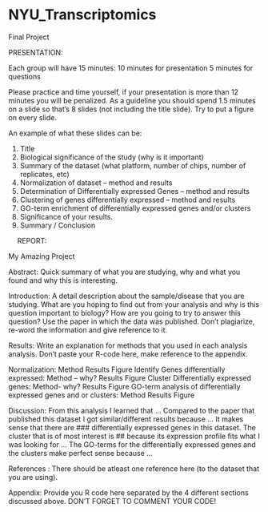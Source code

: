 # NYU_Transcriptomics
Final Project

PRESENTATION:

Each group will have 15 minutes: 
10 minutes for presentation 
5 minutes for questions

Please practice and time yourself, if your presentation is more than 12 minutes you will be penalized. As a guideline you should spend 1.5 minutes on a slide so that’s 8 slides (not including the title slide). Try to put a figure on every slide.

An example of what these slides can be:
1)	Title
2)	Biological significance of the study (why is it important)
3)	Summary of the dataset (what platform, number of chips, number of replicates, etc)
4)	Normalization of dataset – method and results
5)	Determination of Differentially expressed Genes – method and results
6)	Clustering of genes differentially expressed – method and results
7)	GO-term enrichment of differentially expressed genes and/or clusters
8)	Significance of your results.
9)	Summary / Conclusion

 
REPORT:

My Amazing Project


Abstract: Quick summary of what you are studying, why and what you found and why this is interesting.

Introduction: A detail description about the sample/disease that you are studying. What are you hoping to find out from your analysis and why is this question important to biology? How are you going to try to answer this question? Use the paper in which the data was published. Don’t plagiarize, re-word the information and give reference to it.

Results: Write an explanation for methods that you used in each analysis analysis. Don’t paste your R-code here, make reference to the appendix. 

Normalization: Method
		 Results
		 Figure
Identify Genes differentially expressed: Method – why?
					     Results
					     Figure
Cluster Differentially expressed genes: Method- why?
					    Results
					    Figure
GO-term analysis of differentially expressed genes and or clusters: Method
									Results
									Figure

Discussion: From this analysis I learned that … Compared to the paper that published this dataset I got similar/different results because … It makes sense that there are ### differentially expressed genes in this dataset. The cluster that is of most interest is ## because its expression profile fits what I was looking for … The GO-terms for the differentially expressed genes and the clusters make perfect sense because …

References : There should be atleast one reference here (to the dataset that you are using). 

Appendix: Provide you R code here separated by the 4 different sections discussed above. DON’T FORGET TO COMMENT YOUR CODE!

